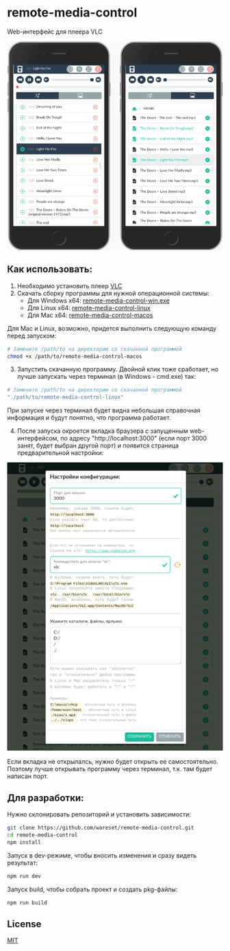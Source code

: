 # remote-media-control
Web-интерфейс для плеера VLC

![](__img__/phone.png)

## Как использовать:
1. Необходимо установить плеер [VLC](https://www.videolan.org)
2. Скачать сборку программы для нужной операционной системы:
   - Для Windows x64: [remote-media-control-win.exe](https://github.com/wareset/remote-media-control/raw/main/pkg/remote-media-control-win.exe)
   - Для Linux x64: [remote-media-control-linux](https://github.com/wareset/remote-media-control/raw/main/pkg/remote-media-control-linux)
   - Для Mac x64: [remote-media-control-macos](https://github.com/wareset/remote-media-control/raw/main/pkg/remote-media-control-macos)


Для Mac и Linux, возможно, придется выполнить следующую команду перед запуском:
```bash
# Замените /path/to на директорию со скачанной программой
chmod +x /path/to/remote-media-control-macos 
```

3. Запустить скачанную программу. Двойной клик тоже сработает, но лучше запускать через терминал (в Windows - cmd.exe) так:
```bash
# Замените /path/to на директорию со скачанной программой
"./path/to/remote-media-control-linux"
```
При запуске через терминал будет видна небольшая справочная информация и будут понятно, что программа работает.

4. После запуска окроется вкладка браузера с запущенным web-интерфейсом, по адресу "http://localhost:3000" (если порт 3000 занят, будет выбран другой порт) и появится страница предварительной настройки:

![](__img__/settings.png)

Если вкладка не открылалсь, нужно будет открыть ее самостоятельно. Поэтому лучше открывать программу через терминал, т.к. там будет написан порт.

## Для разработки:

Нужно склонировать репозиторий и установить зависимости:
```bash
git clone https://github.com/wareset/remote-media-control.git
cd remote-media-control
npm install
```

Запуск в dev-режиме, чтобы вносить изменения и сразу видеть результат:
```bash
npm run dev
```

Запуск build, чтобы собрать проект и создать pkg-файлы:
```bash
npm run build
```

## License
[MIT](LICENSE)
